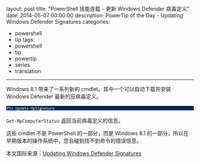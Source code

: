 ﻿layout: post
title: "PowerShell 技能连载 - 更新 Windows Defender 病毒定义"
date: 2014-05-07 00:00:00
description: PowerTip of the Day - Updating Windows Defender Signatures
categories:
- powershell
- tip
tags:
- powershell
- tip
- powertip
- series
- translation
---
Windows 8.1 带来了一系列新的 cmdlet。其中一个可以自动下载并安装 Windows Defender 最新的反病毒定义。

![](/img/2014-05-07-updating-windows-defender-signatures-001.png)

`Get-MpComputerStatus` 返回当前病毒定义的信息。

这些 cmdlet 不是 PowerShell 的一部分，而是 Windows 8.1 的一部分，所以在早期版本的操作系统中，您会碰到找不到命令的错误信息。

<!--more-->
本文国际来源：[Updating Windows Defender Signatures](http://community.idera.com/powershell/powertips/b/tips/posts/updating-windows-defender-signatures)
